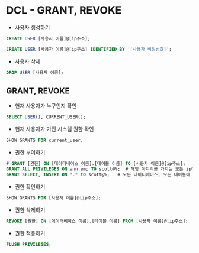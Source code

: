 # DCL - GRANT, REVOKE
- 사용자 생성하기
```sql
CREATE USER [사용자 이름]@[ip주소];
```
```sql
CREATE USER [사용자 이름]@[ip주소] IDENTIFIED BY '[사용자 비밀번호]';
```
- 사용자 삭제
```sql
DROP USER [사용자 이름];
```
## GRANT, REVOKE 
- 현재 사용자가 누구인지 확인
```sql
SELECT USER(), CURRENT_USER();
```
- 현재 사용자가 가진 시스템 권한 확인
```sql
SHOW GRANTS FOR current_user;
```
- 권한 부여하기
```sql
# GRANT [권한] ON [데이터베이스 이름].[테이블 이름] TO [사용자 이름]@[ip주소];
GRANT ALL PRIVILEGES ON ann.emp TO scott@%;  # 해당 아디리를 가지는 모든 ip에서의 접근 허용
GRANT SELECT, INSERT ON *.* TO scott@%;   # 모든 데이터베이스, 모든 테이블에 대한 권한 부여 
```
- 권한 확인하기
```sql
SHOW GRANTS FOR [사용자 이름]@[ip주소];
```
- 권한 삭제하기
```sql
REVOKE [권한] ON [데이터베이스 이름].[테이블 이름] FROM [사용자 이름]@[ip주소];
```
- 권한 적용하기
```sql
FLUSH PRIVILEGES;
```


